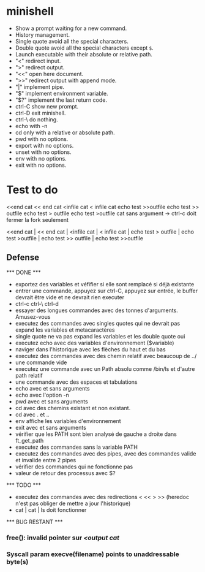 # minishell

- Show a prompt waiting for a new command.
- History management.
- Single quote avoid all the special characters.
- Double quote avoid all the special characters except `$`.
- Launch executable with their absolute or relative path.
- "<" redirect input.
- ">" redirect output.
- "<<" open here document.
- ">>" redirect output with append mode.
- "|" implement pipe.
- "$" implement environment variable.
- "$?" implement the last return code.
- ctrl-C show new prompt.
- ctrl-D exit minishell.
- ctrl-\ do nothing.
- echo with -n
- cd only with a relative or absolute path.
- pwd with no options.
- export with no options.
- unset with no options.
- env with no options.
- exit  with no options.

# Test to do

<<end cat
<< end cat
<infile cat
< infile cat
echo test >>outfile
echo test >> outfile
echo test > outfile
echo test >outfile
cat sans argument -> ctrl-c doit fermer la fork seulement

<<end cat | << end cat | <infile cat | < infile cat | echo test > outfile | echo test >outfile | echo test >> outfile | echo test >>outfile

## Defense ##

*** DONE ***

- exportez des variables et véfifier si elle sont remplacé si déjà existante
- entrer une commande, appuyez sur ctrl-C, appuyez sur entrée, le buffer devrait être vide et ne devrait rien executer
- ctrl-c ctrl-\ ctrl-d
- essayer des longues commandes avec des tonnes d'arguments. Amusez-vous
- executez des commandes avec singles quotes qui ne devrait pas expand les variables et metacaractères
- single quote ne va pas expand les variables et les double quote oui
- executez echo avec des variables d'environnement ($variable)
- naviger dans l'historique avec les flèches du haut et du bas
- executez des commandes avec des chemin relatif avec beaucoup de ../
- une commande vide
- executez une commande avec un Path absolu comme /bin/ls et d'autre path relatif
- une commande avec des espaces et tabulations
- echo avec et sans arguments
- echo avec l'option -n
- pwd avec et sans arguments
- cd avec des chemins existant et non existant.
- cd avec . et ..
- env affiche les variables d'environnement
- exit avec et sans arguments
- vérifier que les PATH sont bien analysé de gauche a droite dans ft_get_path
- executez des commandes sans la variable PATH
- executez des commandes avec des pipes, avec des commandes valide et invalide entre 2 pipes
- vérifier des commandes qui ne fonctionne pas
- valeur de retour des processus avec $?

*** TODO ***

- executez des commandes avec des redirections < << > >> (heredoc n'est pas obliger de mettre a jour l'historique)
- cat | cat | ls doit fonctionner

*** BUG RESTANT ***

### free(): invalid pointer sur *<output cat* ###
### Syscall param execve(filename) points to unaddressable byte(s) ###